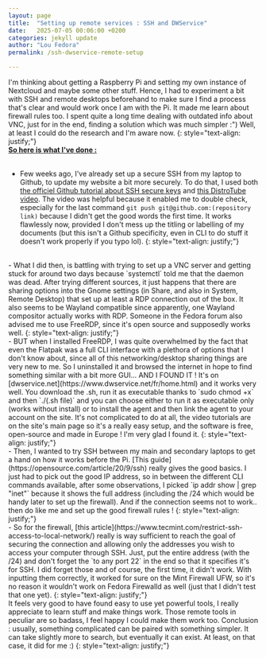 ```yaml
---
layout: page
title:  "Setting up remote services : SSH and DWService"
date:   2025-07-05 00:06:00 +0200
categories: jekyll update
author: "Lou Fedora"
permalink: /ssh-dwservice-remote-setup

---
```


I'm thinking about getting a Raspberry Pi and setting my own instance of Nextcloud and maybe some other stuff. Hence, I had to experiment a bit with SSH and remote desktops beforehand to make sure I find a process that's clear and would work once I am with the Pi. It made me learn about firewall rules too. I spent quite a long time dealing with outdated info about VNC, just for in the end, finding a solution which was much simpler :") Well, at least I could do the research and I'm aware now.
{: style="text-align: justify;"}
<br/>
**<u>So here is what I've done : </u>**
<br/>
<br/>
- Few weeks ago, I've already set up a secure SSH from my laptop to Github, to update my website a bit more securely. To do that, I used both [the officiel Github tutorial about SSH secure keys](https://docs.github.com/en/authentication/connecting-to-github-with-ssh/generating-a-new-ssh-key-and-adding-it-to-the-ssh-agent) and [this DistroTube video](https://www.youtube.com/watch?v=r4CyUAFMUcY&t=1254s). The video was helpful because it enabled me to double check, especially for the last command `git push git@github.com:(repository link)` because I didn't get the good words the first time. It works flawlessly now, provided I don't mess up the titling or labelling of my documents (but this isn't a Github specificity, even in CLI to do stuff it doesn't work properly if you typo lol).
{: style="text-align: justify;"}
<br/>
- What I did then, is battling with trying to set up a VNC server and getting stuck for around two days because `systemctl` told me that the daemon was dead. After trying different sources, it just happens that there are sharing options into the Gnome settings (in Share, and also in System, Remote Desktop) that set up at least a RDP connection out of the box. It also seems to be Wayland compatible since apparently, one Wayland compositor actually works with RDP. Someone in the Fedora forum also advised me to use FreeRDP, since it's open source and supposedly works well.
{: style="text-align: justify;"}
<br/>
- BUT when I installed FreeRDP, I was quite overwhelmed by the fact that even the Flatpak was a full CLI interface with a plethora of options that I don't know about, since all of this networking/desktop sharing things are very new to me. So I uninstalled it and browsed the internet in hope to find something similar with a bit more GUI... AND I FOUND IT ! It's on [dwservice.net](https://www.dwservice.net/fr/home.html) and it works very well. You download the .sh, run it as executable thanks to `sudo chmod +x` and then `./(.sh file)` and you can choose either to run it as executable only (works without install) or to install the agent and then link the agent to your account on the site. It's not complicated to do at all, the video tutorials are on the site's main page so it's a really easy setup, and the software is free, open-source and made in Europe ! I'm very glad I found it.
{: style="text-align: justify;"}
<br/>
- Then, I wanted to try SSH between my main and secondary laptops to get a hand on how it works before the Pi. [This guide](https://opensource.com/article/20/9/ssh) really gives the good basics. I just had to pick out the good IP address, so in between the different CLI commands available, after some observations, I picked `ip addr show | grep "inet"` because it shows the full address (including the /24 which would be handy later to set up the firewall). And if the connection seems not to work.. then do like me and set up the good firewall rules !
{: style="text-align: justify;"}
<br/>
- So for the firewall, [this article](https://www.tecmint.com/restrict-ssh-access-to-local-network/) really is way sufficient to reach the goal of securing the connection and allowing only the addresses you wish to access your computer through SSH. Just, put the entire address (with the /24) and don't forget the `to any port 22` in the end so that it specifies it's for SSH. I did forget those and of course, the first time, it didn't work. With inputting them correctly, it worked for sure on the Mint Firewall UFW, so it's no reason it wouldn't work on Fedora Firewalld as well (just that I didn't test that one yet).
{: style="text-align: justify;"}
<br/>
It feels very good to have found easy to use yet powerful tools, I really appreciate to learn stuff and make things work. Those remote tools in peculiar are so badass, I feel happy I could make them work too. Conclusion : usually, something complicated can be paired with something simpler. It can take slightly more to search, but eventually it can exist. At least, on that case, it did for me :)
{: style="text-align: justify;"}
